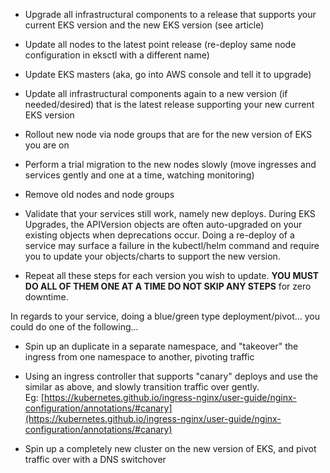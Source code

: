 - Upgrade all infrastructural components to a release that supports your current EKS version and the new EKS version (see article)
    
- Update all nodes to the latest point release (re-deploy same node configuration in eksctl with a different name)
    
- Update EKS masters (aka, go into AWS console and tell it to upgrade)
    
- Update all infrastructural components again to a new version (if needed/desired) that is the latest release supporting your new current EKS version
    
- Rollout new node via node groups that are for the new version of EKS you are on
    
- Perform a trial migration to the new nodes slowly (move ingresses and services gently and one at a time, watching monitoring)
    
- Remove old nodes and node groups
    
- Validate that your services still work, namely new deploys. During EKS Upgrades, the APIVersion objects are often auto-upgraded on your existing objects when deprecations occur. Doing a re-deploy of a service may surface a failure in the kubectl/helm command and require you to update your objects/charts to support the new version.
    
- Repeat all these steps for each version you wish to update. **YOU MUST DO ALL OF THEM ONE AT A TIME DO NOT SKIP ANY STEPS** for zero downtime.
    

In regards to your service, doing a blue/green type deployment/pivot... you could do one of the following...

- Spin up an duplicate in a separate namespace, and "takeover" the ingress from one namespace to another, pivoting traffic
    
- Using an ingress controller that supports "canary" deploys and use the similar as above, and slowly transition traffic over gently. Eg: [https://kubernetes.github.io/ingress-nginx/user-guide/nginx-configuration/annotations/#canary](https://kubernetes.github.io/ingress-nginx/user-guide/nginx-configuration/annotations/#canary)
    
- Spin up a completely new cluster on the new version of EKS, and pivot traffic over with a DNS switchover
